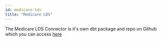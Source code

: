 ```yaml
---
id: medicare-lds
title: "Medicare LDS"
---
```


The Medicare LDS Connector is it's own dbt package and repo on Github which you can access [here](https://github.com/tuva-health/medicare_lds_connector)

